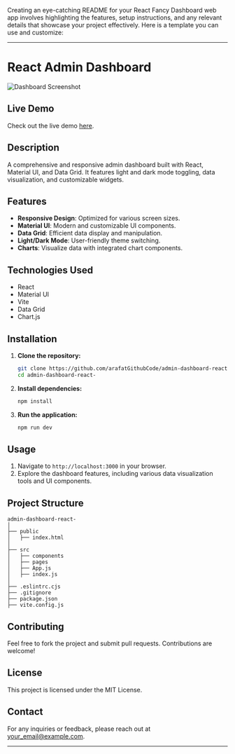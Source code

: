 Creating an eye-catching README for your React Fancy Dashboard web app involves highlighting the features, setup instructions, and any relevant details that showcase your project effectively. Here is a template you can use and customize:

---

# React Admin Dashboard

![Dashboard Screenshot](path_to_screenshot.png)

## Live Demo
Check out the live demo [here](https://admin-dashboard-react-beige.vercel.app/).

## Description
A comprehensive and responsive admin dashboard built with React, Material UI, and Data Grid. It features light and dark mode toggling, data visualization, and customizable widgets.

## Features
- **Responsive Design**: Optimized for various screen sizes.
- **Material UI**: Modern and customizable UI components.
- **Data Grid**: Efficient data display and manipulation.
- **Light/Dark Mode**: User-friendly theme switching.
- **Charts**: Visualize data with integrated chart components.

## Technologies Used
- React
- Material UI
- Vite
- Data Grid
- Chart.js

## Installation

1. **Clone the repository:**
   ```bash
   git clone https://github.com/arafatGithubCode/admin-dashboard-react-.git
   cd admin-dashboard-react-
   ```

2. **Install dependencies:**
   ```bash
   npm install
   ```

3. **Run the application:**
   ```bash
   npm run dev
   ```

## Usage
1. Navigate to `http://localhost:3000` in your browser.
2. Explore the dashboard features, including various data visualization tools and UI components.

## Project Structure
```plaintext
admin-dashboard-react-
│
├── public
│   ├── index.html
│
├── src
│   ├── components
│   ├── pages
│   ├── App.js
│   ├── index.js
│
├── .eslintrc.cjs
├── .gitignore
├── package.json
├── vite.config.js
```

## Contributing
Feel free to fork the project and submit pull requests. Contributions are welcome!

## License
This project is licensed under the MIT License.

## Contact
For any inquiries or feedback, please reach out at [your_email@example.com](mailto:your_email@example.com).

---
